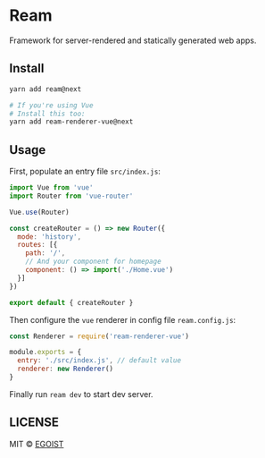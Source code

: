 # Ream

Framework for server-rendered and statically generated web apps.

## Install

```bash
yarn add ream@next

# If you're using Vue
# Install this too:
yarn add ream-renderer-vue@next
```

## Usage

First, populate an entry file `src/index.js`:

```js
import Vue from 'vue'
import Router from 'vue-router'

Vue.use(Router)

const createRouter = () => new Router({
  mode: 'history',
  routes: [{
    path: '/',
    // And your component for homepage
    component: () => import('./Home.vue')
  }]
})

export default { createRouter }
```

Then configure the `vue` renderer in config file `ream.config.js`:

```js
const Renderer = require('ream-renderer-vue')

module.exports = {
  entry: './src/index.js', // default value
  renderer: new Renderer()
}
```

Finally run `ream dev` to start dev server.

## LICENSE

MIT &copy; [EGOIST](https://github.com/egoist)
